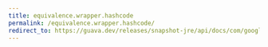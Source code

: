 ```yaml
---
title: equivalence.wrapper.hashcode
permalink: /equivalence.wrapper.hashcode/
redirect_to: https://guava.dev/releases/snapshot-jre/api/docs/com/google/common/base/Equivalence.Wrapper.html#hashCode--
---
```


